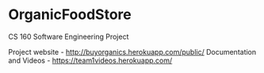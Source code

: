 # OrganicFoodStore
CS 160 Software Engineering Project

Project website - http://buyorganics.herokuapp.com/public/
Documentation and Videos - https://team1videos.herokuapp.com/
